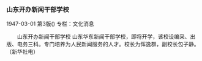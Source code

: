 ### 山东开办新闻干部学校

1947-03-01
第3版()
专栏：文化消息

　　山东开办新闻干部学校
    山东华东新闻干部学校，即将开学，该校设编采、出版、电务三科。专门培养为人民新闻服务的人才。校长为恽逸群，副校长包子静。（新华社电）
